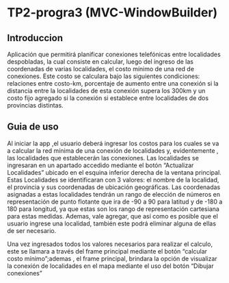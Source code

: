 # TP2-progra3 (MVC-WindowBuilder)
## Introduccion 
Aplicación que permitirá planificar conexiones telefónicas entre
localidades despobladas, la cual consiste en calcular, luego del ingreso de las
coordenadas de varias localidades, el costo mínimo de una red de conexiones.
Este costo se calculara bajo las siguientes condiciones: relaciones entre costo-km,
porcentaje de aumento entre una conexión si la distancia entre la localidades de
esta conexión supera los 300km y un costo fijo agregado si la conexión si
establece entre localidades de dos provincias distintas.
## Guia de uso
Al iniciar la app ,el usuario deberá ingresar los costos para los cuales se va a
calcular la red mínima de una conexión de localidades y, evidentemente , las
localidades que establecerán las conexiones. Las localidades se ingresaran en un
apartado accedido mediante el botón “Actualizar Localidades” ubicado en el
esquina inferior derecha de la ventana principal. Estas Localidades se identificaran
con 3 valores: el nombre de la localidad, el provincia y sus coordenadas de
ubicación geográficas. Las coordenadas asignadas a estas localidades tendrán un
rango de elección de números en representación de punto flotante que ira de -90 a
90 para latitud y de -180 a 180 para longitud, ya que estas son los rango de
representación cartesiana para estas medidas. Ademas, vale agregar, que así
como es posible que el usuario ingrese una localidad, también este podrá eliminar
alguna de ellas de ser necesario.

Una vez ingresados todos los valores necesarios para realizar el calculo,
este se llamara a través del frame principal mediante el botón “calcular costo
mínimo”;ademas , el frame principal, brindara la opción de visualizar la conexión de
localidades en el mapa mediante el uso del botón “Dibujar conexiones”
